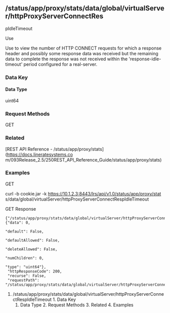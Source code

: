## /status/app/proxy/stats/data/global/virtualServer/httpProxyServerConnectRes
pIdleTimeout

Use

Use to view the number of HTTP CONNECT requests for which a response header
and possibly some response data was received but the remaining data to
complete the response was not received within the 'response-idle-timeout'
period configured for a real-server.

### Data Key

#### Data Type

uint64

### Request Methods

GET

### Related

[REST API Reference - /status/app/proxy/stats](https://docs.lineratesystems.co
m/093Release_2.5/250REST_API_Reference_Guide/status/app/proxy/stats)

### Examples

GET

curl -b cookie.jar -k https://10.1.2.3:8443/lrs/api/v1.0/status/app/proxy/stat
s/data/global/virtualServer/httpProxyServerConnectRespIdleTimeout

GET Response

    
    {"/status/app/proxy/stats/data/global/virtualServer/httpProxyServerConnectRespIdleTimeout": {"data": 0,
                                                                                               "default": False,
                                                                                               "defaultAllowed": False,
                                                                                               "deleteAllowed": False,
                                                                                               "numChildren": 0,
                                                                                               "type": "uint64"},
     "httpResponseCode": 200,
     "recurse": False,
     "requestPath": "/status/app/proxy/stats/data/global/virtualServer/httpProxyServerConnectRespIdleTimeout"}
    

  1. /status/app/proxy/stats/data/global/virtualServer/httpProxyServerConnectRespIdleTimeout
    1. Data Key
      1. Data Type
    2. Request Methods
    3. Related
    4. Examples

